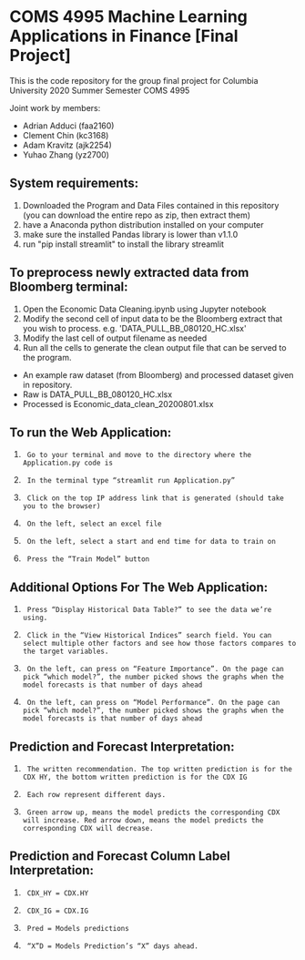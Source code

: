 # COMS 4995 Machine Learning Applications in Finance \[Final Project\]
This is the code repository for the group final project for 
Columbia University 2020 Summer Semester COMS 4995

Joint work by members:
- Adrian Adduci (faa2160)
- Clement Chin (kc3168)
- Adam Kravitz (ajk2254)
- Yuhao Zhang (yz2700)

## System requirements:
1. Downloaded the Program and Data Files contained in this repository (you can download the entire repo as zip, then extract them)
2. have a Anaconda python distribution installed on your computer
3. make sure the installed Pandas library is lower than v1.1.0
4. run "pip install streamlit" to install the library streamlit

## To preprocess newly extracted data from Bloomberg terminal:
 
1.    Open the Economic Data Cleaning.ipynb using Jupyter notebook
2.    Modify the second cell of input data to be the Bloomberg extract that you wish to process. e.g. 'DATA_PULL_BB_080120_HC.xlsx'
3.    Modify the last cell of output filename as needed
4.    Run all the cells to generate the clean output file that can be served to the program.
- An example raw dataset (from Bloomberg) and processed dataset given in repository. 
- Raw is DATA_PULL_BB_080120_HC.xlsx
- Processed is Economic_data_clean_20200801.xlsx
 
## To run the Web Application:
 
1.      Go to your terminal and move to the directory where the Application.py code is
2.      In the terminal type “streamlit run Application.py”
3.      Click on the top IP address link that is generated (should take you to the browser)
4.      On the left, select an excel file
5.      On the left, select a start and end time for data to train on
6.      Press the “Train Model” button
 
## Additional Options For The Web Application:
 
1.      Press “Display Historical Data Table?” to see the data we’re using.
2.      Click in the “View Historical Indices” search field. You can select multiple other factors and see how those factors compares to the target variables.
3.      On the left, can press on “Feature Importance”. On the page can pick “which model?”, the number picked shows the graphs when the model forecasts is that number of days ahead
4.      On the left, can press on “Model Performance”. On the page can pick “which model?”, the number picked shows the graphs when the model forecasts is that number of days ahead
 
## Prediction and Forecast Interpretation:
 
1.      The written recommendation. The top written prediction is for the CDX HY, the bottom written prediction is for the CDX IG
2.      Each row represent different days.
3.      Green arrow up, means the model predicts the corresponding CDX will increase. Red arrow down, means the model predicts the corresponding CDX will decrease.
 
## Prediction and Forecast Column Label Interpretation:
 
1.      CDX_HY = CDX.HY
2.      CDX_IG = CDX.IG
3.      Pred = Models predictions
4.      “X”D = Models Prediction’s “X” days ahead.
